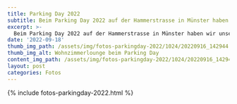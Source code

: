 ```yaml
---
title: Parking Day 2022
subtitle: Beim Parking Day 2022 auf der Hammerstrasse in Münster haben wir unser kleines Wohnzimmer aufgebaut.
excerpt: >-
  Beim Parking Day 2022 auf der Hammerstrasse in Münster haben wir unser kleines Wohnzimmer aufgebaut.
date: '2022-09-18'
thumb_img_path: /assets/img/fotos-parkingday-2022/1024/20220916_142944.jpg
thumb_img_alt: Wohnzimmerlounge beim Parking Day
content_img_path: /assets/img/fotos-parkingday-2022/1024/20220916_142944.jpg
layout: post
categories: Fotos
---
```


{% include fotos-parkingday-2022.html %}